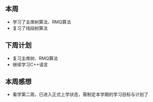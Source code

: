 ## 本周

- 学习了主席树算法、RMQ算法
- 复习了线段树算法

## 下周计划

- 复习主席树、RMQ算法
- 继续学习C++语言

## 本周感想

- 看学第二周，已进入正式上学状态，需制定本学期的学习目标与计划了